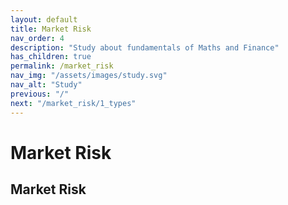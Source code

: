 ```yaml
---
layout: default
title: Market Risk
nav_order: 4
description: "Study about fundamentals of Maths and Finance"
has_children: true
permalink: /market_risk
nav_img: "/assets/images/study.svg"
nav_alt: "Study"
previous: "/"
next: "/market_risk/1_types"
---
```


# Market Risk

<div class="theory" markdown="1">

## Market Risk

</div>